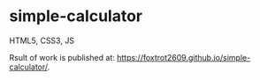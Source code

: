# simple-calculator
HTML5, CSS3, JS

Rsult of work is published at: https://foxtrot2609.github.io/simple-calculator/.
